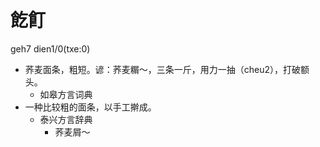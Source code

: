 # 䬣飣
geh7 dien1/0(txe:0)
+ 荞麦面条，粗短。谚：荞麦糏～，三条一斤，用力一抽（cheu2），打破额头。
  * 如皋方言词典
+ 一种比较粗的面条，以手工擀成。
  * 泰兴方言辞典
    - 荞麦屑～
<!--
泰兴方言辞典“格丁”“疙丁”
-->
